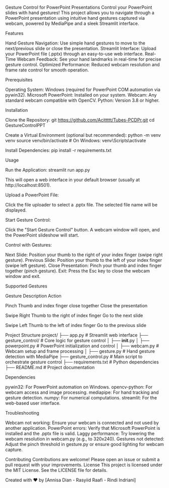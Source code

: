 Gesture Control for PowerPoint Presentations
Control your PowerPoint slides with hand gestures! This project allows you to navigate through a PowerPoint presentation using intuitive hand gestures captured via webcam, powered by MediaPipe and a sleek Streamlit interface.
 
Features

Hand Gesture Navigation: Use simple hand gestures to move to the next/previous slide or close the presentation.
Streamlit Interface: Upload your PowerPoint file (.pptx) through an easy-to-use web interface.
Real-Time Webcam Feedback: See your hand landmarks in real-time for precise gesture control.
Optimized Performance: Reduced webcam resolution and frame rate control for smooth operation.

Prerequisites

Operating System: Windows (required for PowerPoint COM automation via pywin32).
Microsoft PowerPoint: Installed on your system.
Webcam: Any standard webcam compatible with OpenCV.
Python: Version 3.8 or higher.

Installation

Clone the Repository:
git https://github.com/Acittttt/Tubes-PCDPr.git
cd GestureControlPPT


Create a Virtual Environment (optional but recommended):
python -m venv venv
source venv/bin/activate  # On Windows: venv\Scripts\activate


Install Dependencies:
pip install -r requirements.txt



Usage

Run the Application:
streamlit run app.py

This will open a web interface in your default browser (usually at http://localhost:8501).

Upload a PowerPoint File:

Click the file uploader to select a .pptx file.
The selected file name will be displayed.


Start Gesture Control:

Click the "Start Gesture Control" button.
A webcam window will open, and the PowerPoint slideshow will start.


Control with Gestures:

Next Slide: Position your thumb to the right of your index finger (swipe right gesture).
Previous Slide: Position your thumb to the left of your index finger (swipe left gesture).
Close Presentation: Pinch your thumb and index finger together (pinch gesture).
Exit: Press the Esc key to close the webcam window and exit.



Supported Gestures



Gesture
Description
Action



Pinch
Thumb and index finger close together
Close the presentation


Swipe Right
Thumb to the right of index finger
Go to the next slide


Swipe Left
Thumb to the left of index finger
Go to the previous slide


Project Structure
project/
├── app.py                  # Streamlit web interface
├── gesture_control/        # Core logic for gesture control
│   ├── __init__.py
│   ├── powerpoint.py       # PowerPoint initialization and control
│   ├── webcam.py           # Webcam setup and frame processing
│   ├── gesture.py          # Hand gesture detection with MediaPipe
├── gesture_control.py      # Main script to orchestrate gesture control
├── requirements.txt        # Python dependencies
├── README.md               # Project documentation

Dependencies

pywin32: For PowerPoint automation on Windows.
opencv-python: For webcam access and image processing.
mediapipe: For hand tracking and gesture detection.
numpy: For numerical computations.
streamlit: For the web-based user interface.

Troubleshooting

Webcam not working: Ensure your webcam is connected and not used by another application.
PowerPoint errors: Verify that Microsoft PowerPoint is installed and the .pptx file is valid.
Laggy performance: Try lowering the webcam resolution in webcam.py (e.g., to 320x240).
Gestures not detected: Adjust the pinch threshold in gesture.py or ensure good lighting for webcam capture.

Contributing
Contributions are welcome! Please open an issue or submit a pull request with your improvements.
License
This project is licensed under the MIT License. See the LICENSE file for details.

Created with ❤️ by [Annisa Dian - Rasyiid Raafi - Rindi Indriani]
